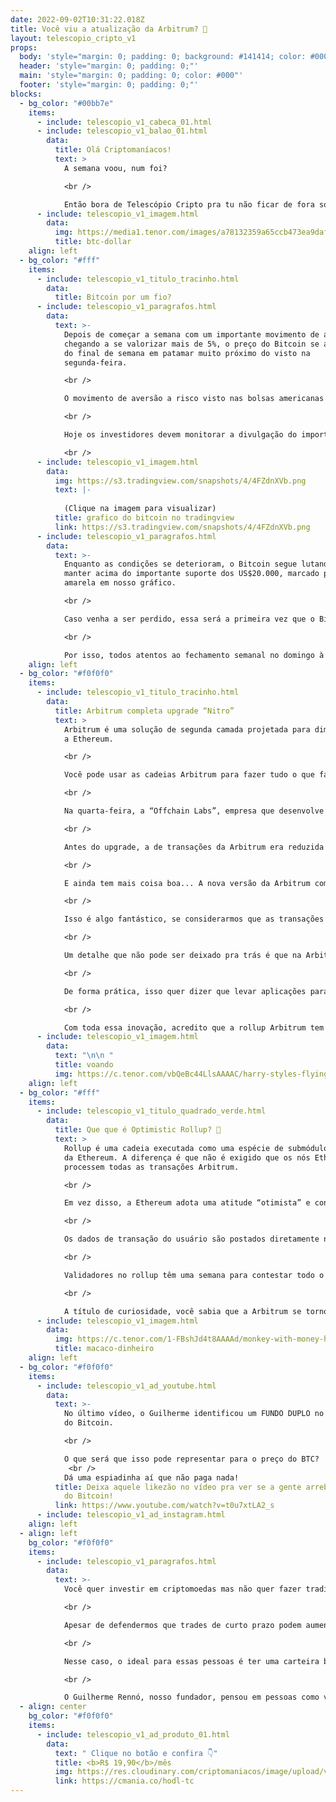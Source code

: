 ```yaml
---
date: 2022-09-02T10:31:22.018Z
title: Você viu a atualização da Arbitrum? 👀
layout: telescopio_cripto_v1
props:
  body: 'style="margin: 0; padding: 0; background: #141414; color: #000"'
  header: 'style="margin: 0; padding: 0;"'
  main: 'style="margin: 0; padding: 0; color: #000"'
  footer: 'style="margin: 0; padding: 0;"'
blocks:
  - bg_color: "#00bb7e"
    items:
      - include: telescopio_v1_cabeca_01.html
      - include: telescopio_v1_balao_01.html
        data:
          title: Olá Criptomaníacos!
          text: >
            A semana voou, num foi?

            <br />

            Então bora de Telescópio Cripto pra tu não ficar de fora sobre a atualização da rede Arbitrum e do que tá rolando com o Bitcoin.
      - include: telescopio_v1_imagem.html
        data:
          img: https://media1.tenor.com/images/a78132359a65ccb473ea9daf28f07949/tenor.gif?itemid=26622363
          title: btc-dollar
    align: left
  - bg_color: "#fff"
    items:
      - include: telescopio_v1_titulo_tracinho.html
        data:
          title: Bitcoin por um fio?
      - include: telescopio_v1_paragrafos.html
        data:
          text: >-
            Depois de começar a semana com um importante movimento de alta,
            chegando a se valorizar mais de 5%, o preço do Bitcoin se aproxima
            do final de semana em patamar muito próximo do visto na
            segunda-feira.

            <br />

            O movimento de aversão a risco visto nas bolsas americanas ajudou a pressionar negativamente os preços das criptomoedas, refletindo a expectativa de um aperto monetário mais duradouro pelo FED.

            <br />

            Hoje os investidores devem monitorar a divulgação do importante relatório de empregos nos EUA, o Payroll, que deve trazer volatilidade adicional aos preços por volta das 09:30h.

            <br />
      - include: telescopio_v1_imagem.html
        data:
          img: https://s3.tradingview.com/snapshots/4/4FZdnXVb.png
          text: |-
            
            (Clique na imagem para visualizar)
          title: grafico do bitcoin no tradingview
          link: https://s3.tradingview.com/snapshots/4/4FZdnXVb.png
      - include: telescopio_v1_paragrafos.html
        data:
          text: >-
            Enquanto as condições se deterioram, o Bitcoin segue lutando para se
            manter acima do importante suporte dos US$20.000, marcado pela linha
            amarela em nosso gráfico.

            <br />

            Caso venha a ser perdido, essa será a primeira vez que o Bitcoin volta a negociar abaixo do topo de seu último ciclo de alta, podendo acelerar o movimento vendedor e marcar um novo “paradigma”.

            <br />

            Por isso, todos atentos ao fechamento semanal no domingo à noite 👀
    align: left
  - bg_color: "#f0f0f0"
    items:
      - include: telescopio_v1_titulo_tracinho.html
        data:
          title: Arbitrum completa upgrade “Nitro”
          text: >
            Arbitrum é uma solução de segunda camada projetada para dimensionar
            a Ethereum. 

            <br />

            Você pode usar as cadeias Arbitrum para fazer tudo o que faz na Ethereum - como usar aplicativos Web3 ou implantar contratos inteligentes -  com a vantagem que suas transações serão mais baratas e mais rápidas, ainda com o mesmo nível de segurança da camada principal Ethereum.

            <br />

            Na quarta-feira, a “Offchain Labs”, empresa que desenvolve a Arbitrum, anunciou no Twitter que a migração da rede existente (Arbitrum One) para a Arbitrum Nitro foi concluída com sucesso. A data coincidiu exatamente com o aniversário de um ano do início das operações da primeira rede principal. 🎂

            <br />

            Antes do upgrade, a de transações da Arbitrum era reduzida para manter o desempenho e a estabilidade da rede. Uma das principais melhorias da atualização é que ela remove essas limitações que existiam na rede: com a versão Nitro, o número de transações que a rede pode manipular fica sem limites. 😎

            <br />

            E ainda tem mais coisa boa... A nova versão da Arbitrum compacta os dados de transação que são enviados de volta à rede principal da Ethereum para validação. Isso resulta em taxas de transação cerca de 27% mais baratas. 

            <br />

            Isso é algo fantástico, se considerarmos que as transações na rede Arbitrum One já eram entre 90 a 95% mais baratas que na rede principal da Ethereum.

            <br />

            Um detalhe que não pode ser deixado pra trás é que na Arbitrum Nitro, os códigos dentro da rede podem ser escritos e compilados usando linguagens e ferramentas padrão. Anteriormente era necessário utilizar uma linguagem e compilador personalizados para a rede. 

            <br />

            De forma prática, isso quer dizer que levar aplicações para a Arbitrum Nitro é mais simples e tudo funciona de forma mais intuitiva. Isso pode fazer com que a rede cresça ainda mais.

            <br />

            Com toda essa inovação, acredito que a rollup Arbitrum tem tudo pra fazer igual uma música antigona do Byafra que diz: “Voar, voar… Subir, subir…” (🚨 alerta: piada que só funciona pra quem tem mais de 40tão)
      - include: telescopio_v1_imagem.html
        data:
          text: "\n\n "
          title: voando
          img: https://c.tenor.com/vbQeBc44LlsAAAAC/harry-styles-flying.gif
    align: left
  - bg_color: "#fff"
    items:
      - include: telescopio_v1_titulo_quadrado_verde.html
        data:
          title: Que que é Optimistic Rollup? 🤔
          text: >
            Rollup é uma cadeia executada como uma espécie de submódulo dentro
            da Ethereum. A diferença é que não é exigido que os nós Ethereum
            processem todas as transações Arbitrum. 

            <br />

            Em vez disso, a Ethereum adota uma atitude “otimista” e considera que todas as transações são válidas. Nessa solução de segunda camada, vale aquela máxima que diz que todo mundo é inocente até que se prove o contrário.

            <br />

            Os dados de transação do usuário são postados diretamente no Ethereum. Assim, se a Ethereum estiver funcionando em segurança, qualquer pessoa interessada tem visibilidade do que está acontecendo na Arbitrum e tem a capacidade de detectar e provar fraudes. 

            <br />

            Validadores no rollup têm uma semana para contestar todo o agrupamento se acreditarem que existem dados fraudulentos e a parte mal-intencionada será penalizada.

            <br />

            A título de curiosidade, você sabia que a Arbitrum se tornou a rede de camada 2 mais usada na rede Ethereum, com cerca de US$ 2,5 bilhões em valor total bloqueado? 💰💰💰
      - include: telescopio_v1_imagem.html
        data:
          img: https://c.tenor.com/1-FBshJd4t8AAAAd/monkey-with-money-happy-withmoney.gif
          title: macaco-dinheiro
    align: left
  - bg_color: "#f0f0f0"
    items:
      - include: telescopio_v1_ad_youtube.html
        data:
          text: >-
            No último vídeo, o Guilherme identificou um FUNDO DUPLO no gráfico
            do Bitcoin. 

            <br />

            O que será que isso pode representar para o preço do BTC?
             <br />
            Dá uma espiadinha aí que não paga nada!
          title: Deixa aquele likezão no vídeo pra ver se a gente arrebita o fundo duplo
            do Bitcoin!
          link: https://www.youtube.com/watch?v=t0u7xtLA2_s
      - include: telescopio_v1_ad_instagram.html
    align: left
  - align: left
    bg_color: "#f0f0f0"
    items:
      - include: telescopio_v1_paragrafos.html
        data:
          text: >-
            Você quer investir em criptomoedas mas não quer fazer trading?

            <br />

            Apesar de defendermos que trades de curto prazo podem aumentar sua rentabilidade, entendemos que nem todo mundo tem o tempo disponível pra operar.

            <br />

            Nesse caso, o ideal para essas pessoas é ter uma carteira bem fundamentada para o longo prazo, cujo objetivo seja acumular Bitcoins.

            <br />

            O Guilherme Rennó, nosso fundador, pensou em pessoas como você e decidiu criar a Carteira HODL, voltada para quem quer dar o primeiro passo no mercado cripto sem se preocupar em operar todo dia.
  - align: center
    bg_color: "#f0f0f0"
    items:
      - include: telescopio_v1_ad_produto_01.html
        data:
          text: " Clique no botão e confira 👇"
          title: <b>R$ 19,90</b>/mês
          img: https://res.cloudinary.com/criptomaniacos/image/upload/v1661372975/telescopio/produtos/logo_carteira_hodl_mhzjq6.png
          link: https://cmania.co/hodl-tc
---
```

